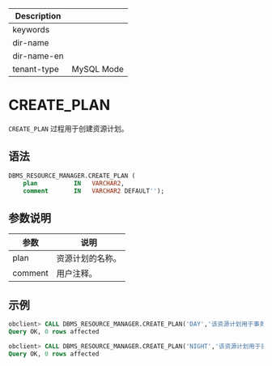 | Description   |                 |
|---------------|-----------------|
| keywords      |                 |
| dir-name      |                 |
| dir-name-en   |                 |
| tenant-type   | MySQL Mode      |

# CREATE_PLAN 

`CREATE_PLAN` 过程用于创建资源计划。


## 语法 

```sql
DBMS_RESOURCE_MANAGER.CREATE_PLAN (
    plan          IN   VARCHAR2, 
    comment       IN   VARCHAR2 DEFAULT'');
```

## 参数说明 

|   参数    |    说明    |
|---------|----------|
| plan    | 资源计划的名称。 |
| comment | 用户注释。    |


## 示例 

```sql
obclient> CALL DBMS_RESOURCE_MANAGER.CREATE_PLAN('DAY','该资源计划用于事务处理');
Query OK, 0 rows affected

obclient> CALL DBMS_RESOURCE_MANAGER.CREATE_PLAN('NIGHT','该资源计划用于日常运维');
Query OK, 0 rows affected
```